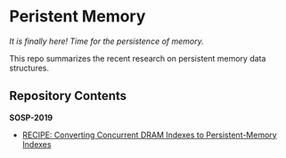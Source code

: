 # Peristent Memory

*It is finally here! Time for the persistence of memory.*

This repo summarizes the recent research on persistent memory data structures.

## Repository Contents

**SOSP-2019**

  - [RECIPE: Converting Concurrent DRAM Indexes to Persistent-Memory Indexes](https://github.com/SoujanyaPonnapalli/PMemory/blob/master/RECIPE.md) 
